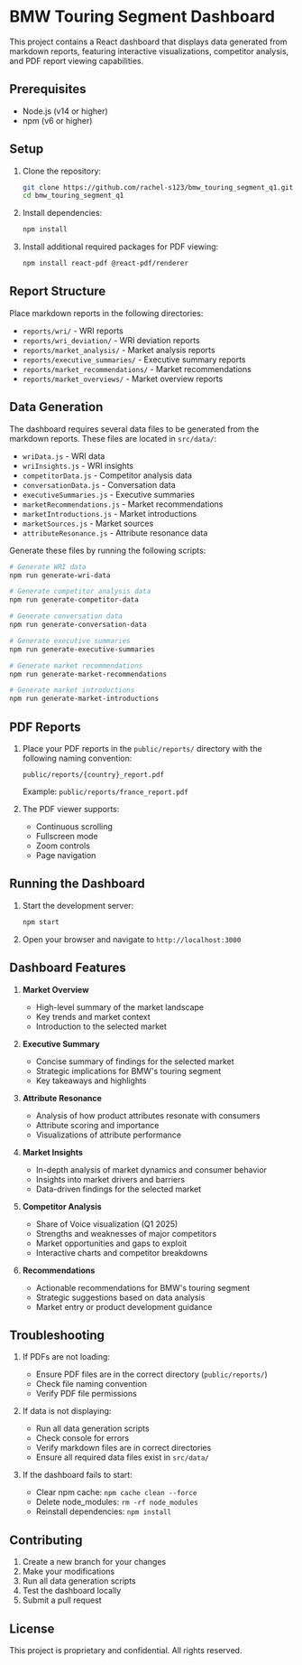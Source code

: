 # BMW Touring Segment Dashboard

This project contains a React dashboard that displays data generated from markdown reports, featuring interactive visualizations, competitor analysis, and PDF report viewing capabilities.

## Prerequisites

- Node.js (v14 or higher)
- npm (v6 or higher)

## Setup

1. Clone the repository:
   ```bash
   git clone https://github.com/rachel-s123/bmw_touring_segment_q1.git
   cd bmw_touring_segment_q1
   ```

2. Install dependencies:
   ```bash
   npm install
   ```

3. Install additional required packages for PDF viewing:
   ```bash
   npm install react-pdf @react-pdf/renderer
   ```

## Report Structure

Place markdown reports in the following directories:
- `reports/wri/` - WRI reports
- `reports/wri_deviation/` - WRI deviation reports
- `reports/market_analysis/` - Market analysis reports
- `reports/executive_summaries/` - Executive summary reports
- `reports/market_recommendations/` - Market recommendations
- `reports/market_overviews/` - Market overview reports

## Data Generation

The dashboard requires several data files to be generated from the markdown reports. These files are located in `src/data/`:

- `wriData.js` - WRI data
- `wriInsights.js` - WRI insights
- `competitorData.js` - Competitor analysis data
- `conversationData.js` - Conversation data
- `executiveSummaries.js` - Executive summaries
- `marketRecommendations.js` - Market recommendations
- `marketIntroductions.js` - Market introductions
- `marketSources.js` - Market sources
- `attributeResonance.js` - Attribute resonance data

Generate these files by running the following scripts:
```bash
# Generate WRI data
npm run generate-wri-data

# Generate competitor analysis data
npm run generate-competitor-data

# Generate conversation data
npm run generate-conversation-data

# Generate executive summaries
npm run generate-executive-summaries

# Generate market recommendations
npm run generate-market-recommendations

# Generate market introductions
npm run generate-market-introductions
```

## PDF Reports

1. Place your PDF reports in the `public/reports/` directory with the following naming convention:
   ```
   public/reports/{country}_report.pdf
   ```
   Example: `public/reports/france_report.pdf`

2. The PDF viewer supports:
   - Continuous scrolling
   - Fullscreen mode
   - Zoom controls
   - Page navigation

## Running the Dashboard

1. Start the development server:
   ```bash
   npm start
   ```

2. Open your browser and navigate to `http://localhost:3000`

## Dashboard Features

1. **Market Overview**
   - High-level summary of the market landscape
   - Key trends and market context
   - Introduction to the selected market

2. **Executive Summary**
   - Concise summary of findings for the selected market
   - Strategic implications for BMW's touring segment
   - Key takeaways and highlights

3. **Attribute Resonance**
   - Analysis of how product attributes resonate with consumers
   - Attribute scoring and importance
   - Visualizations of attribute performance

4. **Market Insights**
   - In-depth analysis of market dynamics and consumer behavior
   - Insights into market drivers and barriers
   - Data-driven findings for the selected market

5. **Competitor Analysis**
   - Share of Voice visualization (Q1 2025)
   - Strengths and weaknesses of major competitors
   - Market opportunities and gaps to exploit
   - Interactive charts and competitor breakdowns

6. **Recommendations**
   - Actionable recommendations for BMW's touring segment
   - Strategic suggestions based on data analysis
   - Market entry or product development guidance

## Troubleshooting

1. If PDFs are not loading:
   - Ensure PDF files are in the correct directory (`public/reports/`)
   - Check file naming convention
   - Verify PDF file permissions

2. If data is not displaying:
   - Run all data generation scripts
   - Check console for errors
   - Verify markdown files are in correct directories
   - Ensure all required data files exist in `src/data/`

3. If the dashboard fails to start:
   - Clear npm cache: `npm cache clean --force`
   - Delete node_modules: `rm -rf node_modules`
   - Reinstall dependencies: `npm install`

## Contributing

1. Create a new branch for your changes
2. Make your modifications
3. Run all data generation scripts
4. Test the dashboard locally
5. Submit a pull request

## License

This project is proprietary and confidential. All rights reserved.
